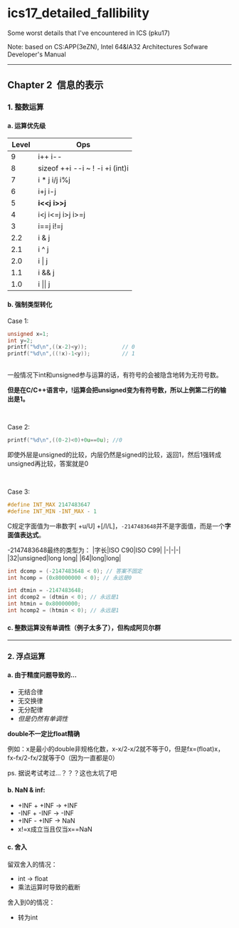 # ics17_detailed_fallibility
Some worst details that I've encountered in ICS (pku17)

Note: based on CS:APP(3eZN), Intel 64&IA32 Architectures Sofware Developer's Manual

***

## Chapter 2  信息的表示

### 1. 整数运算

#### a. 运算优先级

| Level     |  Ops                                   |
|-----------|----------------------------------------|
| 9         | i++  i--                               |
| 8         | sizeof  ++i  --i  ~  !  -i  +i  (int)i |
| 7         | i * j  i/j  i%j                          |
| 6         | i+j  i-j                               |
| 5         | **i<<j**  **i>>j**                             |
| 4         | i<j  i<=j  i>j  i>=j                   |
| 3         | i==j  i!=j                             |
| 2.2       | i & j                                    |
| 2.1       | i \^ j                                    |
| 2.0       | i \| j                                    |
| 1.1       | i && j                                   |
| 1.0       | i \|\| j                                   |


#### b. 强制类型转化

Case 1: 

```c
unsigned x=1;
int y=2;
printf("%d\n",((x-2)<y));           // 0
printf("%d\n",((!x)-1<y));          // 1
	
```

一般情况下int和unsigned参与运算的话，有符号的会被隐含地转为无符号数。

**但是在C/C++语言中，!运算会把unsigned变为有符号数，所以上例第二行的输出是1。**

<br />

Case 2:

```c
printf("%d\n",((0-2)<0)+0u==0u); //0
```

即使外层是unsigned的比较，内层仍然是signed的比较，返回1，然后1强转成unsigned再比较，答案就是0

<br />

Case 3:

```c
#define INT_MAX 2147483647
#define INT_MIN -INT_MAX - 1
```

C规定字面值为一串数字\[ +u/U\] +\[/l/L\]，`-2147483648`并不是字面值，而是一个**字面值表达式**。

-2147483648最终的类型为：
|字长|ISO C90|ISO C99|
|-|-|-|
|32|unsigned|long long|
|64|long|long|

```c
int dcomp = (-2147483648 < 0); // 答案不固定
int hcomp = (0x80000000 < 0); // 永远是0
```

```c
int dtmin = -2147483648; 
int dcomp2 = (dtmin < 0); // 永远是1
int htmin = 0x80000000; 
int hcomp2 = (htmin < 0); // 永远是1
```

#### c. 整数运算没有单调性（例子太多了），但构成阿贝尔群


***


### 2. 浮点运算

#### a. 由于精度问题导致的...

* 无结合律
* 无交换律
* 无分配律
* *但是仍然有单调性*


**double不一定比float精确**

  例如：x是最小的double非规格化数，x-x/2-x/2就不等于0，但是fx=(float)x，fx-fx/2-fx/2就等于0（因为一直都是0）
  
  ps. 据说考试考过...？？？这也太坑了吧


#### b. NaN & inf:

* +INF + +INF -> +INF
* -INF + -INF -> -INF
* +INF - +INF -> NaN
* x!=x成立当且仅当x==NaN


#### c. 舍入

留双舍入的情况：

* int -> float
* 乘法运算时导致的截断


舍入到0的情况：
* 转为int
